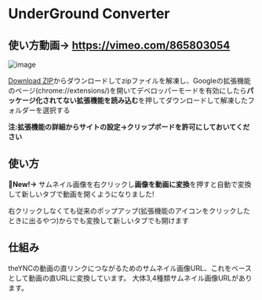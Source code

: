 # UnderGround Converter　
## 使い方動画-> https://vimeo.com/865803054    
   ![image](https://github.com/AsutoraGG/FreeUnderGround/assets/76235964/2a28b8cc-5c1d-4c52-8c68-8ed72816e57f)

[Download ZIP](https://github.com/AsutoraGG/idk/archive/refs/heads/main.zip)からダウンロードしてzipファイルを解凍し、Googleの拡張機能のページ(chrome://extensions/)を開いてデベロッパーモードを有効にしたら**パッケージ化されてない拡張機能を読み込む**を押してダウンロードして解凍したフォルダーを選択する    
   
**注:拡張機能の詳細からサイトの設定->クリップボードを許可にしておいてください**   
 
## 使い方
**🎉New!→**  サムネイル画像を右クリックし**画像を動画に変換**を押すと自動で変換して新しいタブで動画を開くようになりました!   

右クリックしなくても従来のポップアップ(拡張機能のアイコンをクリックしたときに出るやつ)からでも変換して新しいタブでも開けます

## 仕組み   
theYNCの動画の直リンクにつながるためのサムネイル画像URL、これをベースとして動画の直URLに変換しています。
大体3,4種類サムネイル画像URLがあります。   　　
